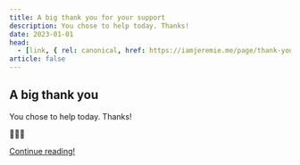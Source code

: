 ```yaml
---
title: A big thank you for your support
description: You chose to help today. Thanks!
date: 2023-01-01
head:
  - [link, { rel: canonical, href: https://iamjeremie.me/page/thank-you/ }]
article: false
---
```


## A big thank you

You chose to help today. Thanks!

💖💖💖

[Continue reading!](../article)
